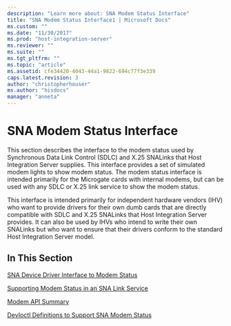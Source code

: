 ```yaml
---
description: "Learn more about: SNA Modem Status Interface"
title: "SNA Modem Status Interface1 | Microsoft Docs"
ms.custom: ""
ms.date: "11/30/2017"
ms.prod: "host-integration-server"
ms.reviewer: ""
ms.suite: ""
ms.tgt_pltfrm: ""
ms.topic: "article"
ms.assetid: cfe34420-4043-44a1-9822-694c77f3e339
caps.latest.revision: 3
author: "christopherhouser"
ms.author: "hisdocs"
manager: "anneta"
---
```

# SNA Modem Status Interface
This section describes the interface to the modem status used by Synchronous Data Link Control (SDLC) and X.25 SNALinks that Host Integration Server supplies. This interface provides a set of simulated modem lights to show modem status. The modem status interface is intended primarily for the Microgate cards with internal modems, but can be used with any SDLC or X.25 link service to show the modem status.  
  
 This interface is intended primarily for independent hardware vendors (IHV) who want to provide drivers for their own dumb cards that are directly compatible with SDLC and X.25 SNALinks that Host Integration Server provides. It can also be used by IHVs who intend to write their own SNALinks but who want to ensure that their drivers conform to the standard Host Integration Server model.  
  
## In This Section  
 [SNA Device Driver Interface to Modem Status](../core/sna-device-driver-interface-to-modem-status2.md)  
  
 [Supporting Modem Status in an SNA Link Service](../core/supporting-modem-status-in-an-sna-link-service1.md)  
  
 [Modem API Summary](../core/modem-api-summary2.md)  
  
 [DevIoctl Definitions to Support SNA Modem Status](../core/devioctl-definitions-to-support-sna-modem-status1.md)
